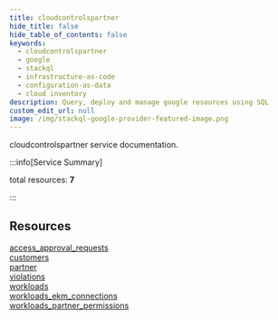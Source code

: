 ```yaml
---
title: cloudcontrolspartner
hide_title: false
hide_table_of_contents: false
keywords:
  - cloudcontrolspartner
  - google
  - stackql
  - infrastructure-as-code
  - configuration-as-data
  - cloud inventory
description: Query, deploy and manage google resources using SQL
custom_edit_url: null
image: /img/stackql-google-provider-featured-image.png
---
```


cloudcontrolspartner service documentation.

:::info[Service Summary]

total resources: __7__  

:::

## Resources
<div class="row">
<div class="providerDocColumn">
<a href="/cloudcontrolspartner/access_approval_requests/">access_approval_requests</a><br />
<a href="/cloudcontrolspartner/customers/">customers</a><br />
<a href="/cloudcontrolspartner/partner/">partner</a><br />
<a href="/cloudcontrolspartner/violations/">violations</a>
</div>
<div class="providerDocColumn">
<a href="/cloudcontrolspartner/workloads/">workloads</a><br />
<a href="/cloudcontrolspartner/workloads_ekm_connections/">workloads_ekm_connections</a><br />
<a href="/cloudcontrolspartner/workloads_partner_permissions/">workloads_partner_permissions</a>
</div>
</div>